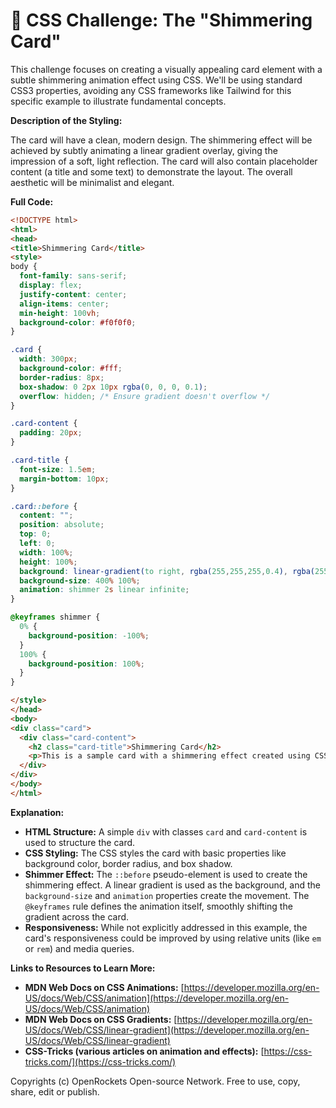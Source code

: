 # 🐞 CSS Challenge:  The "Shimmering Card"


This challenge focuses on creating a visually appealing card element with a subtle shimmering animation effect using CSS. We'll be using standard CSS3 properties, avoiding any CSS frameworks like Tailwind for this specific example to illustrate fundamental concepts.

**Description of the Styling:**

The card will have a clean, modern design. The shimmering effect will be achieved by subtly animating a linear gradient overlay, giving the impression of a soft, light reflection.  The card will also contain placeholder content (a title and some text) to demonstrate the layout.  The overall aesthetic will be minimalist and elegant.

**Full Code:**

```html
<!DOCTYPE html>
<html>
<head>
<title>Shimmering Card</title>
<style>
body {
  font-family: sans-serif;
  display: flex;
  justify-content: center;
  align-items: center;
  min-height: 100vh;
  background-color: #f0f0f0;
}

.card {
  width: 300px;
  background-color: #fff;
  border-radius: 8px;
  box-shadow: 0 2px 10px rgba(0, 0, 0, 0.1);
  overflow: hidden; /* Ensure gradient doesn't overflow */
}

.card-content {
  padding: 20px;
}

.card-title {
  font-size: 1.5em;
  margin-bottom: 10px;
}

.card::before {
  content: "";
  position: absolute;
  top: 0;
  left: 0;
  width: 100%;
  height: 100%;
  background: linear-gradient(to right, rgba(255,255,255,0.4), rgba(255,255,255,0.8), rgba(255,255,255,0.4));
  background-size: 400% 100%;
  animation: shimmer 2s linear infinite;
}

@keyframes shimmer {
  0% {
    background-position: -100%;
  }
  100% {
    background-position: 100%;
  }
}

</style>
</head>
<body>
<div class="card">
  <div class="card-content">
    <h2 class="card-title">Shimmering Card</h2>
    <p>This is a sample card with a shimmering effect created using CSS animations.  The gradient subtly moves to simulate a light reflection.</p>
  </div>
</div>
</body>
</html>
```

**Explanation:**

* **HTML Structure:** A simple `div` with classes `card` and `card-content` is used to structure the card.
* **CSS Styling:** The CSS styles the card with basic properties like background color, border radius, and box shadow.
* **Shimmer Effect:** The `::before` pseudo-element is used to create the shimmering effect. A linear gradient is used as the background, and the `background-size` and `animation` properties create the movement.  The `@keyframes` rule defines the animation itself, smoothly shifting the gradient across the card.
* **Responsiveness:** While not explicitly addressed in this example, the card's responsiveness could be improved by using relative units (like `em` or `rem`) and media queries.


**Links to Resources to Learn More:**

* **MDN Web Docs on CSS Animations:** [https://developer.mozilla.org/en-US/docs/Web/CSS/animation](https://developer.mozilla.org/en-US/docs/Web/CSS/animation)
* **MDN Web Docs on CSS Gradients:** [https://developer.mozilla.org/en-US/docs/Web/CSS/linear-gradient](https://developer.mozilla.org/en-US/docs/Web/CSS/linear-gradient)
* **CSS-Tricks (various articles on animation and effects):** [https://css-tricks.com/](https://css-tricks.com/)


Copyrights (c) OpenRockets Open-source Network. Free to use, copy, share, edit or publish.

